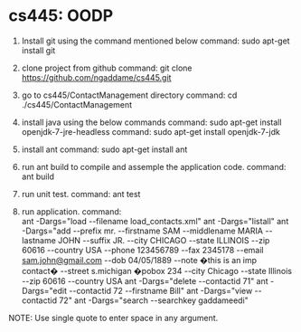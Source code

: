 cs445: OODP
===========

1. Install git using the command mentioned below
 command:   sudo apt-get install git

2. clone project from github
 command:   git clone https://github.com/ngaddame/cs445.git

3. go to cs445/ContactManagement directory
command:    cd ./cs445/ContactManagement

4. install java using the below commands 
command:    sudo apt-get install openjdk-7-jre-headless
command:    sudo apt-get install openjdk-7-jdk

5. install ant 
command:    sudo apt-get install ant

6. run ant build to compile and assemple the application code.
command: ant build

7. run unit test.
command:    ant test

8. run application.
command:    
ant -Dargs="load --filename load_contacts.xml"
ant -Dargs="listall"
ant -Dargs="add --prefix mr. --firstname SAM --middlename MARIA --lastname JOHN --suffix JR. --city CHICAGO --state ILLINOIS --zip 60616 --country USA --phone 123456789 --fax 2345178 --email sam.john@gmail.com --dob 04/05/1889 --note �this is an imp contact� --street s.michigan �pobox 234 --city Chicago --state Illinois --zip 60616 --country USA 
ant -Dargs="delete --contactid 71"
ant -Dargs="edit --contactid 72 --firstname Bill"
ant -Dargs="view --contactid 72"
ant -Dargs="search --searchkey gaddameedi"

NOTE: Use single quote to enter space in any argument.

